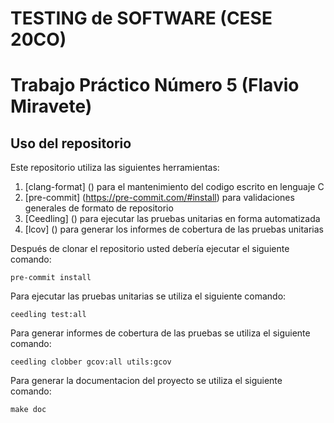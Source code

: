 # TESTING de SOFTWARE (CESE 20CO)
# Trabajo Práctico Número 5 (Flavio Miravete)

## Uso del repositorio

Este repositorio utiliza las siguientes herramientas:

1. [clang-format] () para el mantenimiento del codigo escrito en lenguaje C
2. [pre-commit] (https://pre-commit.com/#install) para validaciones generales de formato de repositorio
3. [Ceedling] () para ejecutar las pruebas unitarias en forma automatizada
4. [lcov] () para generar los informes de cobertura de las pruebas unitarias

Después de clonar el repositorio usted debería ejecutar el siguiente comando:

```
pre-commit install
```

Para ejecutar las pruebas unitarias se utiliza el siguiente comando:

```
ceedling test:all
```

Para generar informes de cobertura de las pruebas se utiliza el siguiente comando:

```
ceedling clobber gcov:all utils:gcov
```

Para generar la documentacion del proyecto se utiliza el siguiente comando:

```
make doc
```
